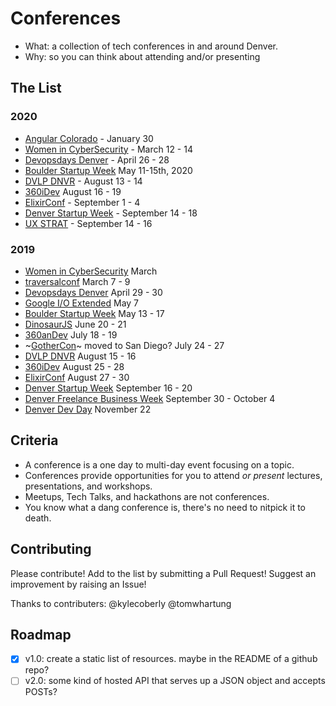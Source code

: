 # Conferences

- What: a collection of tech conferences in and around Denver.
- Why: so you can think about attending and/or presenting

## The List

### 2020
- [Angular Colorado](https://angularcolorado.com/) - January 30
- [Women in CyberSecurity](https://www.wicys.org/conference) - March 12 - 14
- [Devopsdays Denver](https://devopsdays.org/events/2020-denver/welcome/) - April 26 - 28
- [Boulder Startup Week](https://boulderstartupweek.com/) May 11-15th, 2020
- [DVLP DNVR](https://developdenver.org) - August 13 - 14
- [360iDev](https://360idev.com/) August 16 - 19
- [ElixirConf](https://elixirconf.com/) - September 1 - 4
- [Denver Startup Week](https://www.denverstartupweek.org/) - September 14 - 18
- [UX STRAT](https://uxstrat.com/usa/) - September 14 - 16

### 2019
- [Women in CyberSecurity](https://www.wicys.org/conference) March
- [traversalconf](https://traversalconf.com/) March 7 - 9
- [Devopsdays Denver](https://devopsdays.org/events/2019-denver/welcome/) April 29 - 30
- [Google I/O Extended](https://www.eventbrite.com/e/sold-out-google-io-extended-2019-denver-io19extended-tickets-59677060695) May 7
- [Boulder Startup Week](https://boulderstartupweek.com/) May 13 - 17
- [DinosaurJS](https://www.dinosaurjs.org/) June 20 - 21
- [360anDev](http://360andev.com/) July 18 - 19
- ~[GotherCon](https://www.gophercon.com/)~ moved to San Diego? July 24 - 27
- [DVLP DNVR](https://developdenver.org/) August 15 - 16
- [360iDev](https://360idev.com/) August 25 - 28
- [ElixirConf](https://elixirconf.com/2019) August 27 - 30
- [Denver Startup Week](https://www.denverstartupweek.org/) September 16 - 20
- [Denver Freelance Business Week](https://freelancebusinessweek.com/denver/) September 30 - October 4
- [Denver Dev Day](https://denverdevday.github.io/nov-2019/) November 22

## Criteria

- A conference is a one day to multi-day event focusing on a topic.
- Conferences provide opportunities for you to attend *or present* lectures, presentations, and workshops.
- Meetups, Tech Talks, and hackathons are not conferences.
- You know what a dang conference is, there's no need to nitpick it to death.

## Contributing

Please contribute! Add to the list by submitting a Pull Request! Suggest an improvement by raising an Issue!

Thanks to contributers: @kylecoberly @tomwhartung

## Roadmap

- [x] v1.0: create a static list of resources. maybe in the README of a github repo?
- [ ] v2.0: some kind of hosted API that serves up a JSON object and accepts POSTs?
